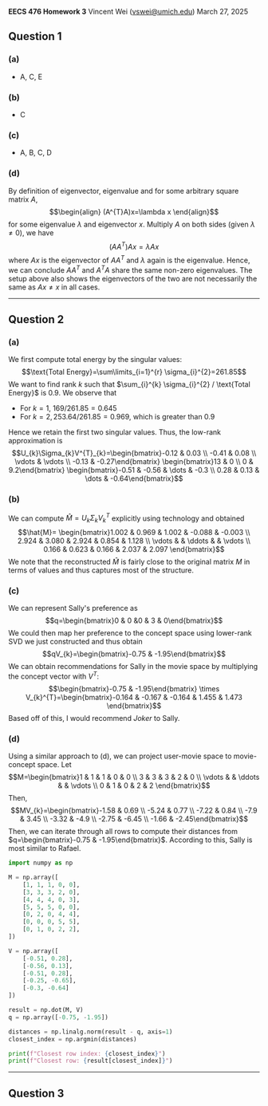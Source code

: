 **EECS 476 Homework 3**
Vincent Wei ([vswei@umich.edu](mailto:vswei@umich.edu))
March 27, 2025

## Question 1
### (a)
- A, C, E
### (b)
- C
### (c)
- A, B, C, D

### (d)
By definition of eigenvector, eigenvalue and for some arbitrary square matrix $A$, $$\begin{align}
(A^{T}A)x=\lambda x
\end{align}$$ for some eigenvalue $\lambda$ and eigenvector $x$. Multiply $A$ on both sides (given $\lambda \ne 0$), we have $$(AA^{T})Ax=\lambda Ax$$ where $Ax$ is the eigenvector of $AA^{T}$ and $\lambda$ again is the eigenvalue. Hence, we can conclude $AA^{T}$ and $A^{T}A$ share the same non-zero eigenvalues. The setup above also shows the eigenvectors of the two are not necessarily the same as $Ax\ne x$ in all cases.

---
## Question 2
### (a)
We first compute total energy by the singular values: $$\text{Total Energy}=\sum\limits_{i=1}^{r} \sigma_{i}^{2}=261.85$$ We want to find rank $k$ such that $\sum_{i}^{k} \sigma_{i}^{2} / \text{Total Energy}$ is $0.9$. We observe that
- For $k=1$, $169 / 261.85=0.645$
- For $k=2, 253.64/261.85=0.969$, which is greater than $0.9$

Hence we retain the first two singular values. Thus, the low-rank approximation is $$U_{k}\Sigma_{k}V^{T}_{k}=\begin{bmatrix}-0.12 & 0.03 \\ -0.41 & 0.08  \\  \vdots & \vdots  \\ -0.13 & -0.27\end{bmatrix} \begin{bmatrix}13 & 0  \\ 0 & 9.2\end{bmatrix} \begin{bmatrix}-0.51 & -0.56 & \dots & -0.3  \\ 0.28 & 0.13 & \dots & -0.64\end{bmatrix}$$

### (b)
We can compute $\hat{M}=U_{k}\Sigma_{k}V^{T}_{k}$ explicitly using technology and obtained $$\hat{M}= \begin{bmatrix}1.002 & 0.969 & 1.002 & -0.088 & -0.003  \\ 2.924 & 3.080 & 2.924 & 0.854 & 1.128 \\ \vdots & & \ddots & & \vdots  \\ 0.166 & 0.623 & 0.166 & 2.037 & 2.097 \end{bmatrix}$$
We note that the reconstructed $\hat{M}$ is fairly close to the original matrix $M$ in terms of values and thus captures most of the structure.

### (c)
We can represent Sally's preference as $$q=\begin{bmatrix}0 & 0 &0 & 3 & 0\end{bmatrix}$$ We could then map her preference to the concept space using lower-rank SVD we just constructed and thus obtain $$qV_{k}=\begin{bmatrix}-0.75 & -1.95\end{bmatrix}$$
We can obtain recommendations for Sally in the movie space by multiplying the concept vector with $V^{T}$: $$\begin{bmatrix}-0.75 & -1.95\end{bmatrix} \times V_{k}^{T}=\begin{bmatrix}-0.164 & -0.167 & -0.164 & 1.455 & 1.473 \end{bmatrix}$$
Based off of this, I would recommend *Joker* to Sally.

### (d)
Using a similar approach to (d), we can project user-movie space to movie-concept space. Let $$M=\begin{bmatrix}1 & 1 & 1 & 0 & 0 \\ 3 & 3 & 3 & 2 & 0 \\ \vdots & & \ddots & & \vdots \\ 0 & 1 & 0 & 2 & 2 \end{bmatrix}$$ Then, $$MV_{k}=\begin{bmatrix}-1.58 & 0.69  \\ -5.24 & 0.77 \\ -7.22 & 0.84  \\ -7.9 & 3.45 \\ -3.32 & -4.9 \\ -2.75 & -6.45 \\ -1.66 & -2.45\end{bmatrix}$$ Then, we can iterate through all rows to compute their distances from $q=\begin{bmatrix}-0.75 & -1.95\end{bmatrix}$. According to this, Sally is most similar to Rafael. 

```python
import numpy as np

M = np.array([
    [1, 1, 1, 0, 0],
    [3, 3, 3, 2, 0],
    [4, 4, 4, 0, 3],
    [5, 5, 5, 0, 0],
    [0, 2, 0, 4, 4],
    [0, 0, 0, 5, 5],
    [0, 1, 0, 2, 2],
])

V = np.array([
    [-0.51, 0.28],
    [-0.56, 0.13],
    [-0.51, 0.28],
    [-0.25, -0.65],
    [-0.3, -0.64]
])

result = np.dot(M, V)
q = np.array([-0.75, -1.95])

distances = np.linalg.norm(result - q, axis=1)
closest_index = np.argmin(distances)

print(f"Closest row index: {closest_index}")
print(f"Closest row: {result[closest_index]}")
```

---
## Question 3
